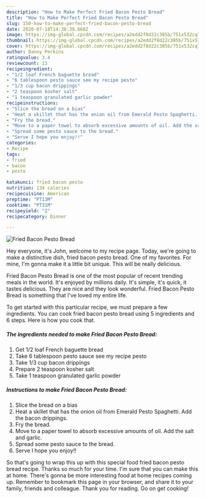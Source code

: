 ```yaml
---
description: "How to Make Perfect Fried Bacon Pesto Bread"
title: "How to Make Perfect Fried Bacon Pesto Bread"
slug: 150-how-to-make-perfect-fried-bacon-pesto-bread
date: 2020-07-18T14:38:39.668Z
image: https://img-global.cpcdn.com/recipes/a2edd2f8d22c385b/751x532cq70/fried-bacon-pesto-bread-recipe-main-photo.jpg
thumbnail: https://img-global.cpcdn.com/recipes/a2edd2f8d22c385b/751x532cq70/fried-bacon-pesto-bread-recipe-main-photo.jpg
cover: https://img-global.cpcdn.com/recipes/a2edd2f8d22c385b/751x532cq70/fried-bacon-pesto-bread-recipe-main-photo.jpg
author: Danny Perkins
ratingvalue: 3.4
reviewcount: 13
recipeingredient:
- "1/2 loaf French baguette bread"
- "6 tablespoon pesto sauce see my recipe pesto"
- "1/3 cup bacon drippings"
- "2 teaspoon kosher salt"
- "1 teaspoon granulated garlic powder"
recipeinstructions:
- "Slice the bread on a bias"
- "Heat a skillet that has the onion oil from Emerald Pesto Spaghetti. Add the bacon drippings."
- "Fry the bread."
- "Move to a paper towel to absorb excessive amounts of oil. Add the salt and garlic."
- "Spread some pesto sauce to the bread."
- "Serve I hope you enjoy!!"
categories:
- Recipe
tags:
- fried
- bacon
- pesto

katakunci: fried bacon pesto 
nutrition: 134 calories
recipecuisine: American
preptime: "PT13M"
cooktime: "PT31M"
recipeyield: "2"
recipecategory: Dinner

---
```



![Fried Bacon Pesto Bread](https://img-global.cpcdn.com/recipes/a2edd2f8d22c385b/751x532cq70/fried-bacon-pesto-bread-recipe-main-photo.jpg)

Hey everyone, it's John, welcome to my recipe page. Today, we're going to make a distinctive dish, fried bacon pesto bread. One of my favorites. For mine, I'm gonna make it a little bit unique. This will be really delicious.

Fried Bacon Pesto Bread is one of the most popular of recent trending meals in the world. It's enjoyed by millions daily. It's simple, it's quick, it tastes delicious. They are nice and they look wonderful. Fried Bacon Pesto Bread is something that I've loved my entire life.




To get started with this particular recipe, we must prepare a few ingredients. You can cook fried bacon pesto bread using 5 ingredients and 6 steps. Here is how you cook that.

<!--inarticleads1-->

##### The ingredients needed to make Fried Bacon Pesto Bread:

1. Get 1/2 loaf French baguette bread
1. Take 6 tablespoon pesto sauce see my recipe pesto
1. Take 1/3 cup bacon drippings
1. Prepare 2 teaspoon kosher salt
1. Take 1 teaspoon granulated garlic powder




<!--inarticleads2-->

##### Instructions to make Fried Bacon Pesto Bread:

1. Slice the bread on a bias
1. Heat a skillet that has the onion oil from Emerald Pesto Spaghetti. Add the bacon drippings.
1. Fry the bread.
1. Move to a paper towel to absorb excessive amounts of oil. Add the salt and garlic.
1. Spread some pesto sauce to the bread.
1. Serve I hope you enjoy!!




So that's going to wrap this up with this special food fried bacon pesto bread recipe. Thanks so much for your time. I'm sure that you can make this at home. There's gonna be more interesting food at home recipes coming up. Remember to bookmark this page in your browser, and share it to your family, friends and colleague. Thank you for reading. Go on get cooking!
